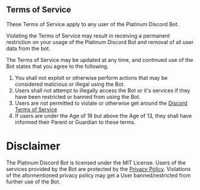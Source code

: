 ## Terms of Service

These Terms of Service apply to any user of the Platinum Discord Bot.

Violating the Terms of Service may result in receiving a permanent restriction on your usage of the Platinum Discord Bot and removal of all user data from the bot.

The Terms of Service may be updated at any time, and continued use of the Bot states that you agree to the following.

1) You shall not exploit or otherwise perform actions that may be considered malicious or illegal using the Bot.
2) Users shall not attempt to illegally access the Bot or it's services if they have been restricted or banned from using the Bot.
3) Users are not permitted to violate or otherwise get around the [Discord Terms of Service](https://discord.com/terms)
4) If users are under the Age of 18 but above the Age of 13, they shall have informed their Parent or Guardian to these terms.

# Disclaimer
The Platinum Discord Bot is licensed under the MIT License. Users of the services provided by the Bot are protected by the [Privacy Policy](https://maxdistructo.github.io/platinum/privacy.md). Violations of the aformentioned privacy policy may get a User banned/restricted from further use of the Bot.
